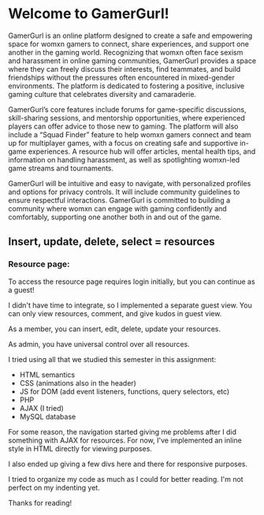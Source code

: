 # Welcome to GamerGurl!

GamerGurl is an online platform designed to create a safe and empowering space for womxn gamers to connect, share experiences, and support one another in the gaming world. Recognizing that womxn often face sexism and harassment in online gaming communities, GamerGurl provides a space where they can freely discuss their interests, find teammates, and build friendships without the pressures often encountered in mixed-gender environments. The platform is dedicated to fostering a positive, inclusive gaming culture that celebrates diversity and camaraderie.

GamerGurl’s core features include forums for game-specific discussions, skill-sharing sessions, and mentorship opportunities, where experienced players can offer advice to those new to gaming. The platform will also include a “Squad Finder” feature to help womxn gamers connect and team up for multiplayer games, with a focus on creating safe and supportive in-game experiences. A resource hub will offer articles, mental health tips, and information on handling harassment, as well as spotlighting womxn-led game streams and tournaments.

GamerGurl will be intuitive and easy to navigate, with personalized profiles and options for privacy controls. It will include community guidelines to ensure respectful interactions. GamerGurl is committed to building a community where womxn can engage with gaming confidently and comfortably, supporting one another both in and out of the game.

## Insert, update, delete, select = resources

### Resource page:
To access the resource page requires login initially, but you can continue as a guest!

I didn't have time to integrate, so I implemented a separate guest view. You can only view resources, comment, and give kudos in guest view.

As a member, you can insert, edit, delete, update your resources.

As admin, you have universal control over all resources.

I tried using all that we studied this semester in this assignment:

- HTML semantics
- CSS (animations also in the header)
- JS for DOM (add event listeners, functions, query selectors, etc)
- PHP
- AJAX (I tried)
- MySQL database

For some reason, the navigation started giving me problems after I did something with AJAX for resources. For now, I've implemented an inline style in HTML directly for viewing purposes.

I also ended up giving a few divs here and there for responsive purposes.

I tried to organize my code as much as I could for better reading. I'm not perfect on my indenting yet.

Thanks for reading!
